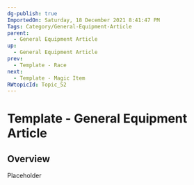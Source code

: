 ```yaml
---
dg-publish: true
ImportedOn: Saturday, 18 December 2021 8:41:47 PM
Tags: Category/General-Equipment-Article
parent:
  - General Equipment Article
up:
  - General Equipment Article
prev:
  - Template - Race
next:
  - Template - Magic Item
RWtopicId: Topic_52
---
```

# Template - General Equipment Article
## Overview
Placeholder

